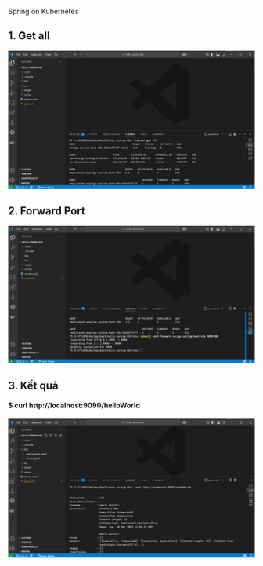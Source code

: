 Spring on Kubernetes

## 1. Get all
![alt](hello-spring-k8s/src/main/resources/get_all.png)

## 2. Forward Port
![alt](hello-spring-k8s/src/main/resources/port-forward.png)

## 3. Kết quả
#### $ curl http://localhost:9090/helloWorld
![alt](hello-spring-k8s/src/main/resources/test.png)
